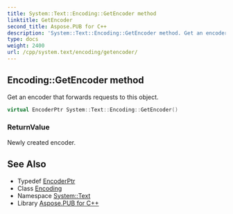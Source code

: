 ```yaml
---
title: System::Text::Encoding::GetEncoder method
linktitle: GetEncoder
second_title: Aspose.PUB for C++
description: 'System::Text::Encoding::GetEncoder method. Get an encoder that forwards requests to this object in C++.'
type: docs
weight: 2400
url: /cpp/system.text/encoding/getencoder/
---
```

## Encoding::GetEncoder method


Get an encoder that forwards requests to this object.

```cpp
virtual EncoderPtr System::Text::Encoding::GetEncoder()
```


### ReturnValue

Newly created encoder.

## See Also

* Typedef [EncoderPtr](../../../system/encoderptr/)
* Class [Encoding](../)
* Namespace [System::Text](../../)
* Library [Aspose.PUB for C++](../../../)
